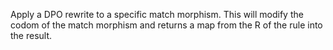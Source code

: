 Apply a DPO rewrite to a specific match morphism. This will modify the codom of the match morphism and returns a map from the R of the rule into the result.
